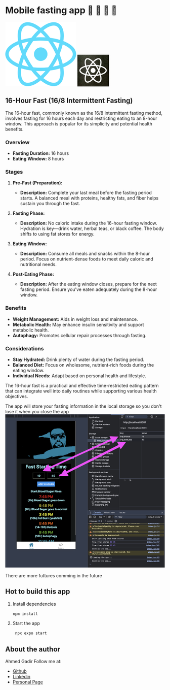 # Mobile fasting app 🍱 🥗 🍩 🍮

![React Native](assets/images/header_logo.svg)
![React Native](assets/images/react-logo.png)

## 16-Hour Fast (16/8 Intermittent Fasting)

The 16-hour fast, commonly known as the 16/8 intermittent fasting method, involves fasting for 16 hours each day and restricting eating to an 8-hour window. This approach is popular for its simplicity and potential health benefits.

### Overview

- **Fasting Duration:** 16 hours
- **Eating Window:** 8 hours

### Stages

1. **Pre-Fast (Preparation):**

   - **Description:** Complete your last meal before the fasting period starts. A balanced meal with proteins, healthy fats, and fiber helps sustain you through the fast.

2. **Fasting Phase:**

   - **Description:** No caloric intake during the 16-hour fasting window. Hydration is key—drink water, herbal teas, or black coffee. The body shifts to using fat stores for energy.

3. **Eating Window:**

   - **Description:** Consume all meals and snacks within the 8-hour period. Focus on nutrient-dense foods to meet daily caloric and nutritional needs.

4. **Post-Eating Phase:**
   - **Description:** After the eating window closes, prepare for the next fasting period. Ensure you've eaten adequately during the 8-hour window.

### Benefits

- **Weight Management:** Aids in weight loss and maintenance.
- **Metabolic Health:** May enhance insulin sensitivity and support metabolic health.
- **Autophagy:** Promotes cellular repair processes through fasting.

### Considerations

- **Stay Hydrated:** Drink plenty of water during the fasting period.
- **Balanced Diet:** Focus on wholesome, nutrient-rich foods during the eating window.
- **Individual Needs:** Adapt based on personal health and lifestyle.

The 16-hour fast is a practical and effective time-restricted eating pattern that can integrate well into daily routines while supporting various health objectives.

The app will store your fasting information in the local storage so you don't lose it when you close the app
![Alt Fasting app](assets/images/Fasting-model.png)

There are more futtures comming in the future

## Hot to build this app

1. Install dependencies

   ```bash
   npm install
   ```

2. Start the app

   ```bash
    npx expo start
   ```

## About the author

Ahmed Gadir
Follow me at:

- [Github](https://github.com/e17769/)
- [Linkedin](https://www.linkedin.com/in/ahmedgadir/)
- [Personal Page](https://ahmedgadir.com/)
